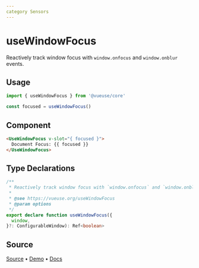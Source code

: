 ```yaml
---
category Sensors
---
```


# useWindowFocus

Reactively track window focus with `window.onfocus` and `window.onblur` events.

## Usage

```js
import { useWindowFocus } from '@vueuse/core'

const focused = useWindowFocus()
```

## Component
```html
<UseWindowFocus v-slot="{ focused }">
  Document Focus: {{ focused }}
</UseWindowFocus>
```

<!--FOOTER_STARTS-->
## Type Declarations

```typescript
/**
 * Reactively track window focus with `window.onfocus` and `window.onblur`.
 *
 * @see https://vueuse.org/useWindowFocus
 * @param options
 */
export declare function useWindowFocus({
  window,
}?: ConfigurableWindow): Ref<boolean>
```

## Source

[Source](https://github.com/vueuse/vueuse/blob/main/packages/core/useWindowFocus/index.ts) • [Demo](https://github.com/vueuse/vueuse/blob/main/packages/core/useWindowFocus/demo.vue) • [Docs](https://github.com/vueuse/vueuse/blob/main/packages/core/useWindowFocus/index.md)


<!--FOOTER_ENDS-->
